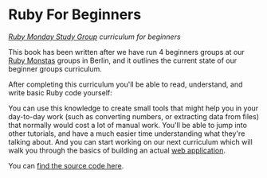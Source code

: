 # Ruby For Beginners

*[Ruby Monday Study Group](http://rubymonstas.org) curriculum for beginners*

This book has been written after we have run 4 beginners groups at our [Ruby
Monstas](http://rubymonstas.org) groups in Berlin, and it outlines the current
state of our beginner groups curriculum.

After completing this curriculum you'll be able to read, understand, and write
basic Ruby code yourself:

You can use this knowledge to create small tools that might help you in your
day-to-day work (such as converting numbers, or extracting data from files)
that normally would cost a lot of manual work. You'll be able to jump into
other tutorials, and have a much easier time understanding what they're
talking about. And you can start working on our next curriculum which will
walk you through the basics of building an actual
[web application](http://web-applications-for-beginners.rubymonstas.org).

You can [find the source code here](https://github.com/rubymonsters/ruby-for-beginners).

